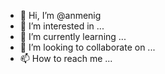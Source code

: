 - 👋 Hi, I’m @anmenig
- 👀 I’m interested in ...
- 🌱 I’m currently learning ...
- 💞️ I’m looking to collaborate on ...
- 📫 How to reach me ...

<!---
anmenig/anmenig is a ✨ special ✨ repository because its `README.md` (this file) appears on your GitHub profile.
You can click the Preview link to take a look at your changes.
--->
